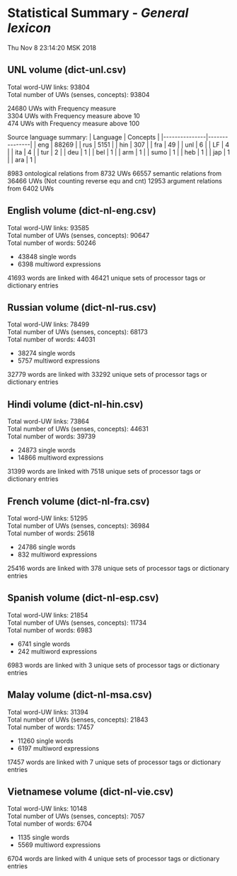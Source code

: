 Statistical Summary - _General lexicon_
=====================================
Thu Nov  8 23:14:20 MSK 2018

UNL volume (dict-unl.csv)
-------------------------

Total word-UW links:   93804  
Total number of UWs (senses, concepts):   93804  

24680 UWs with Frequency measure  
3304 UWs with Frequency measure above 10  
474 UWs with Frequency measure above 100  


Source language summary:
| Language	| Concepts	|
|---------------|---------------|
|	eng	|	88269	|
|	rus	|	5151	|
|	hin	|	307	|
|	fra	|	49	|
|	unl	|	6	|
|	LF	|	4	|
|	ita	|	4	|
|	tur	|	2	|
|	deu	|	1	|
|	bel	|	1	|
|	arm	|	1	|
|	sumo	|	1	|
|	heb	|	1	|
|	jap	|	1	|
|	ara	|	1	|

8983 ontological relations from 8732 UWs
66557 semantic relations from 36466 UWs (Not counting reverse equ and cnt)
12953 argument relations from 6402 UWs

English volume (dict-nl-eng.csv)
--------------------------------

Total word-UW links:   93585  
Total number of UWs (senses, concepts):   90647  
Total number of words:   50246  
 - 43848 single words  
 - 6398 multiword expressions  

41693 words are linked with 46421 unique sets of processor tags or dictionary entries  


Russian volume (dict-nl-rus.csv)
--------------------------------

Total word-UW links:   78499  
Total number of UWs (senses, concepts):   68173  
Total number of words:   44031  
 - 38274 single words  
 - 5757 multiword expressions  

32779 words are linked with 33292 unique sets of processor tags or dictionary entries  


Hindi volume (dict-nl-hin.csv)
------------------------------

Total word-UW links:   73864  
Total number of UWs (senses, concepts):   44631  
Total number of words:   39739  
 - 24873 single words  
 - 14866 multiword expressions  

31399 words are linked with 7518 unique sets of processor tags or dictionary entries  


French volume (dict-nl-fra.csv)
-------------------------------

Total word-UW links:   51295  
Total number of UWs (senses, concepts):   36984  
Total number of words:   25618  
 - 24786 single words  
 - 832 multiword expressions  

25416 words are linked with 378 unique sets of processor tags or dictionary entries  


Spanish volume (dict-nl-esp.csv)
--------------------------------

Total word-UW links:   21854  
Total number of UWs (senses, concepts):   11734  
Total number of words:   6983  
 - 6741 single words  
 - 242 multiword expressions  

6983 words are linked with 3 unique sets of processor tags or dictionary entries  


Malay volume (dict-nl-msa.csv)
------------------------------

Total word-UW links:   31394  
Total number of UWs (senses, concepts):   21843  
Total number of words:   17457  
 - 11260 single words  
 - 6197 multiword expressions  

17457 words are linked with 7 unique sets of processor tags or dictionary entries  


Vietnamese volume (dict-nl-vie.csv)
-----------------------------------

Total word-UW links:   10148  
Total number of UWs (senses, concepts):   7057  
Total number of words:   6704  
 - 1135 single words  
 - 5569 multiword expressions  

6704 words are linked with 4 unique sets of processor tags or dictionary entries  

